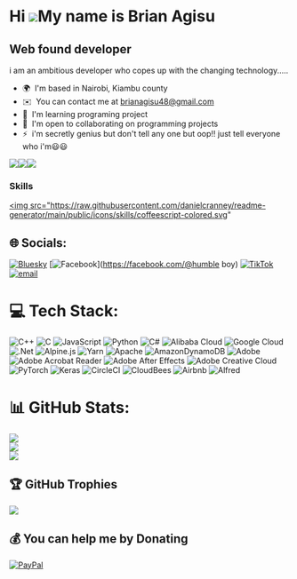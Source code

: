 Hi ![](https://user-images.githubusercontent.com/18350557/176309783-0785949b-9127-417c-8b55-ab5a4333674e.gif)My name is Brian Agisu
===================================================================================================================================

Web found developer
------------------

i am an ambitious developer who copes up with the changing technology.....

* 🌍  I'm based in Nairobi, Kiambu county
* ✉️  You can contact me at [brianagisu48@gmail.com](mailto:brianagisu48@gmail.com)
* 🧠  I'm learning programing project
* 🤝  I'm open to collaborating on programming projects
* ⚡  i'm secretly genius but don't tell any one but oop!! just tell everyone who i'm😃😃

<a href="https://www.github.com/brian Agisu" target="_blank" rel="noreferrer"><img
src="https://img.shields.io/github/followers/brian Agisu?logo=github&style=for-the-badge&color=0891b2&labelColor=1c1917" /></a><a href="https://www.x.com/brian Agisu" target="_blank" rel="noreferrer"><img
src="https://img.shields.io/twitter/follow/brian Agisu?logo=twitter&style=for-the-badge&color=0891b2&labelColor=1c1917"
/></a><a href="https://www.twitch.tv/brian Agisu" target="_blank" rel="noreferrer"><img
src="https://img.shields.io/twitch/status/brian Agisu?logo=twitchsx&style=for-the-badge&color=0891b2&labelColor=1c1917&label=TWITCH+STATUS" /></a>

### Skills
<a href="https://coffeescript.org/" target="_blank" rel="noreferrer"><img src="https://raw.githubusercontent.com/danielcranney/readme-generator/main/public/icons/skills/coffeescript-colored.svg" 

## 🌐 Socials:
[![Bluesky](https://img.shields.io/badge/bluesky-0285FF?style=for-the-badge&logo=bluesky&logoColor=%23FFFFFF)](https://bsky.app/profile/brianagisu) [![Facebook](https://img.shields.io/badge/Facebook-%231877F2.svg?logo=Facebook&logoColor=white)](https://facebook.com/@humble boy) [![TikTok](https://img.shields.io/badge/TikTok-%23000000.svg?logo=TikTok&logoColor=white)](https://tiktok.com/@@brianagisu) [![email](https://img.shields.io/badge/Email-D14836?logo=gmail&logoColor=white)](mailto:brianagisu48@gmail.com) 

# 💻 Tech Stack:
![C++](https://img.shields.io/badge/c++-%2300599C.svg?style=for-the-badge&logo=c%2B%2B&logoColor=white) ![C](https://img.shields.io/badge/c-%2300599C.svg?style=for-the-badge&logo=c&logoColor=white) ![JavaScript](https://img.shields.io/badge/javascript-%23323330.svg?style=for-the-badge&logo=javascript&logoColor=%23F7DF1E) ![Python](https://img.shields.io/badge/python-3670A0?style=for-the-badge&logo=python&logoColor=ffdd54) ![C#](https://img.shields.io/badge/c%23-%23239120.svg?style=for-the-badge&logo=csharp&logoColor=white) ![Alibaba Cloud](https://img.shields.io/badge/AlibabaCloud-%23FF6701.svg?style=for-the-badge&logo=alibabacloud&logoColor=white) ![Google Cloud](https://img.shields.io/badge/GoogleCloud-%234285F4.svg?style=for-the-badge&logo=google-cloud&logoColor=white) ![.Net](https://img.shields.io/badge/.NET-5C2D91?style=for-the-badge&logo=.net&logoColor=white) ![Alpine.js](https://img.shields.io/badge/alpinejs-white.svg?style=for-the-badge&logo=alpinedotjs&logoColor=%238BC0D0) ![Yarn](https://img.shields.io/badge/yarn-%232C8EBB.svg?style=for-the-badge&logo=yarn&logoColor=white) ![Apache](https://img.shields.io/badge/apache-%23D42029.svg?style=for-the-badge&logo=apache&logoColor=white) ![AmazonDynamoDB](https://img.shields.io/badge/Amazon%20DynamoDB-4053D6?style=for-the-badge&logo=Amazon%20DynamoDB&logoColor=white) ![Adobe](https://img.shields.io/badge/adobe-%23FF0000.svg?style=for-the-badge&logo=adobe&logoColor=white) ![Adobe Acrobat Reader](https://img.shields.io/badge/Adobe%20Acrobat%20Reader-EC1C24.svg?style=for-the-badge&logo=Adobe%20Acrobat%20Reader&logoColor=white) ![Adobe After Effects](https://img.shields.io/badge/Adobe%20After%20Effects-9999FF.svg?style=for-the-badge&logo=Adobe%20After%20Effects&logoColor=white) ![Adobe Creative Cloud](https://img.shields.io/badge/Adobe%20Creative%20Cloud-DA1F26.svg?style=for-the-badge&logo=Adobe%20Creative%20Cloud&logoColor=white) ![PyTorch](https://img.shields.io/badge/PyTorch-%23EE4C2C.svg?style=for-the-badge&logo=PyTorch&logoColor=white) ![Keras](https://img.shields.io/badge/Keras-%23D00000.svg?style=for-the-badge&logo=Keras&logoColor=white) ![CircleCI](https://img.shields.io/badge/circleci-%23161616.svg?style=for-the-badge&logo=circleci&logoColor=white) ![CloudBees](https://img.shields.io/badge/CloudBees-1997B5&?logo=cloudbees&logoColor=white&style=for-the-badge) ![Airbnb](https://img.shields.io/badge/Airbnb-%23ff5a5f.svg?style=for-the-badge&logo=Airbnb&logoColor=white) ![Alfred](https://img.shields.io/badge/alfred-%235C1F87.svg?style=for-the-badge&logo=alfred)
# 📊 GitHub Stats:
![](https://github-readme-stats.vercel.app/api?username=brianagisu&theme=dark&hide_border=false&include_all_commits=true&count_private=true)<br/>
![](https://nirzak-streak-stats.vercel.app/?user=brianagisu&theme=dark&hide_border=false)<br/>
![](https://github-readme-stats.vercel.app/api/top-langs/?username=brianagisu&theme=dark&hide_border=false&include_all_commits=true&count_private=true&layout=compact)

## 🏆 GitHub Trophies
![](https://github-profile-trophy.vercel.app/?username=brianagisu&theme=radical&no-frame=false&no-bg=true&margin-w=4)

  ## 💰 You can help me by Donating
  [![PayPal](https://img.shields.io/badge/PayPal-00457C?style=for-the-badge&logo=paypal&logoColor=white)](https://paypal.me/@shavangabrian) 

  
<!-- Proudly created with GPRM ( https://gprm.itsvg.in ) -->
